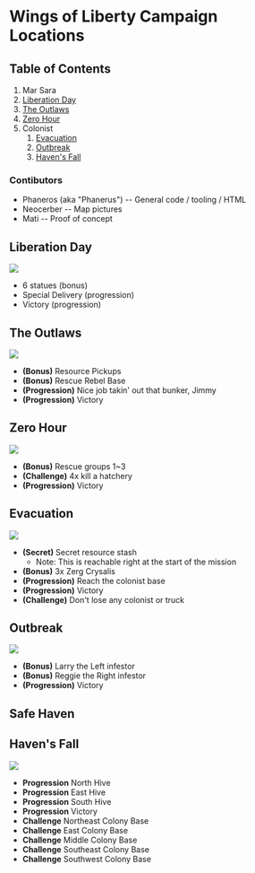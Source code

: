 # Wings of Liberty Campaign Locations
## Table of Contents
1. Mar Sara
  1. [Liberation Day](#Liberation-Day)
  2. [The Outlaws](#The-Outlaws)
  3. [Zero Hour](#Zero-Hour)
2. Colonist
   1. [Evacuation](#Evacuation)
   1. [Outbreak](#Outbreak)
   1. [Haven's Fall](#Haven's-Fall)

### Contibutors
* Phaneros (aka "Phanerus") -- General code / tooling / HTML
* Neocerber -- Map pictures
* Mati -- Proof of concept

## Liberation Day
<img src="images/liberation_day.svg" style="background-image: url(images/raw/liberation_day.png?raw=true); background-size: 100% auto"/>

* 6 statues (bonus)
* Special Delivery (progression)
* Victory (progression)

## The Outlaws
<img src="images/the_outlaws.svg" style="background-image: url(images/raw/the_outlaws.png?raw=true); background-size: 100% auto"/>

* **(Bonus)** Resource Pickups
* **(Bonus)** Rescue Rebel Base
* **(Progression)** Nice job takin' out that bunker, Jimmy
* **(Progression)** Victory

## Zero Hour
<img src="images/zero_hour.svg" style="background-image: url(images/raw/zero_hour.png?raw=true); background-size: 100% auto"/>

* **(Bonus)** Rescue groups 1~3
* **(Challenge)** 4x kill a hatchery
* **(Progression)** Victory

## Evacuation
<img src="images/evacuation.svg" style="background-image: url(images/raw/evacuation.png?raw=true); background-size: 100% auto">

* **(Secret)** Secret resource stash 
  * Note: This is reachable right at the start of the mission
* **(Bonus)** 3x Zerg Crysalis
* **(Progression)** Reach the colonist base
* **(Progression)** Victory
* **(Challenge)** Don't lose any colonist or truck

## Outbreak
<img src="images/outbreak.svg" style="background-image: url(images/raw/outbreak.png?raw=true); background-size: 100% auto">

* **(Bonus)** Larry the Left infestor
* **(Bonus)** Reggie the Right infestor
* **(Progression)** Victory

## Safe Haven

## Haven's Fall
<img src="images/havens_fall.svg" style="background-image: url(images/raw/havens_fall.png?raw=true); background-size: 100% auto">

* **Progression** North Hive
* **Progression** East Hive
* **Progression** South Hive
* **Progression** Victory
* **Challenge** Northeast Colony Base
* **Challenge** East Colony Base
* **Challenge** Middle Colony Base
* **Challenge** Southeast Colony Base
* **Challenge** Southwest Colony Base
